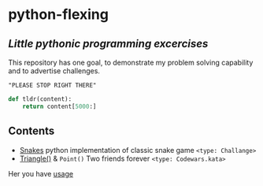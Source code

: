 # python-flexing

## _Little pythonic programming excercises_

This repository has one goal, to demonstrate my problem solving
capability and to advertise challenges.

``"PLEASE STOP RIGHT THERE"``

```python
def tldr(content):
    return content[5000:]
```

## Contents

- [Snakes](pysnake) python implementation of classic
snake game `<type: Challange>`
- [Triangle()](triangle) & `Point()` Two friends forever `<type: Codewars.kata>`

Her you have [usage](LICENSE)
